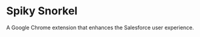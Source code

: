 Spiky Snorkel
=============

A Google Chrome extension that enhances the Salesforce user experience.